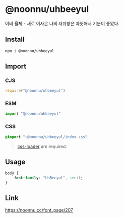 # @noonnu/uhbeeyul
어비 율체 - 새로 이사온 나의 자취방은 따뜻해서 기분이 좋았다.

## Install
```sh
npm i @noonnu/uhbeeyul
```
## Import
### CJS
```js
require("@noonnu/uhbeeyul")
```
### ESM
```js
import "@noonnu/uhbeeyul"
```
### CSS 
```css
@import "~@noonnu/uhbeeyul/index.css"
```
> [css-loader](https://github.com/webpack-contrib/css-loader) are required.

## Usage
```css
body {
    font-family: "UhBeeyul", serif;
}
```

## Link
https://noonnu.cc/font_page/207